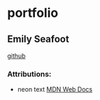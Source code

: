 # portfolio

## Emily Seafoot

[github](https://github.com/Emilypearl91)

### Attributions:

- neon text [MDN Web Docs](https://developer.mozilla.org/en-US/docs/Web/CSS/text-shadow)
